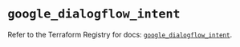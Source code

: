 # `google_dialogflow_intent`

Refer to the Terraform Registry for docs: [`google_dialogflow_intent`](https://registry.terraform.io/providers/hashicorp/google-beta/6.37.0/docs/resources/google_dialogflow_intent).
